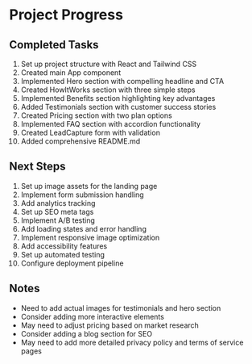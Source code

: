 # Project Progress

## Completed Tasks
1. Set up project structure with React and Tailwind CSS
2. Created main App component
3. Implemented Hero section with compelling headline and CTA
4. Created HowItWorks section with three simple steps
5. Implemented Benefits section highlighting key advantages
6. Added Testimonials section with customer success stories
7. Created Pricing section with two plan options
8. Implemented FAQ section with accordion functionality
9. Created LeadCapture form with validation
10. Added comprehensive README.md

## Next Steps
1. Set up image assets for the landing page
2. Implement form submission handling
3. Add analytics tracking
4. Set up SEO meta tags
5. Implement A/B testing
6. Add loading states and error handling
7. Implement responsive image optimization
8. Add accessibility features
9. Set up automated testing
10. Configure deployment pipeline

## Notes
- Need to add actual images for testimonials and hero section
- Consider adding more interactive elements
- May need to adjust pricing based on market research
- Consider adding a blog section for SEO
- May need to add more detailed privacy policy and terms of service pages 